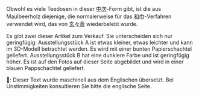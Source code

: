 <p>Obwohl es viele Teedosen in dieser <abbr title="nakatsugi">中次</abbr>-Form gibt, ist die aus Maulbeerholz diejenige, die normalerweise für das <abbr title="wakin">和巾</abbr>-Verfahren verwendet wird, das von <abbr title="Gengensai">玄々斎</abbr> wiederbelebt wurde. </p>
<p>Es gibt zwei dieser Artikel zum Verkauf. Sie unterscheiden sich nur geringfügig: Ausstellungsstück A ist etwas kleiner, etwas leichter und kann im 3D-Modell betrachtet werden. Es wird mit einer bunten Papierschachtel geliefert. Ausstellungsstück B hat eine dunklere Farbe und ist geringfügig höher. Es ist auf den Fotos auf dieser Seite abgebildet und wird in einer blauen Pappschachtel geliefert.</p>
👾: Dieser Text wurde maschinell aus dem Englischen übersetzt. Bei Unstimmigkeiten konsultieren Sie bitte die englische Seite.
